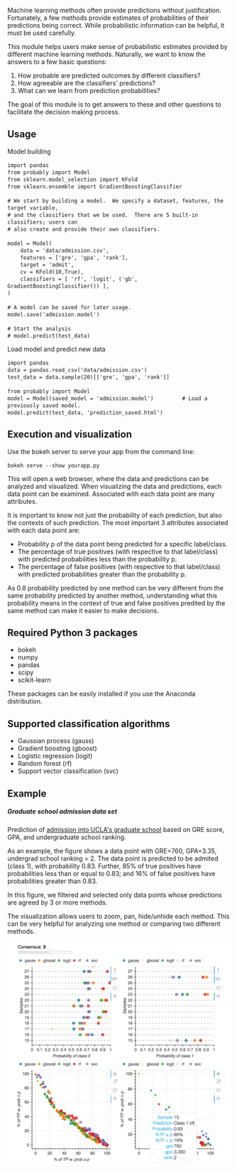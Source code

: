 Machine learning methods often provide predictions without justification.  Fortunately, a few methods provide estimates of probabilities of their predictions being correct.  While probabilistic information can be helpful, it must be used carefully.

This module helps users make sense of probabilistic estimates provided by different machine learning methods.  Naturally, we want to know the answers to a few basic questions:

1. How probable are predicted outcomes by different classifiers?
2. How agreeable are the classifiers' predictions?
3. What can we learn from prediction probabilities?

The goal of this module is to get answers to these and other questions to facilitate the decision making process.

## Usage

Model building
```
import pandas
from probably import Model
from sklearn.model_selection import KFold
from sklearn.ensemble import GradientBoostingClassifier

# We start by building a model.  We specify a dataset, features, the target variable,
# and the classifiers that we be used.  There are 5 built-in classifiers; users can
# also create and provide their own classifiers.

model = Model(
	data = 'data/admission.csv',
	features = ['gre', 'gpa', 'rank'],
	target = 'admit',
	cv = KFold(10,True),
	classifiers = [ 'rf', 'logit', ('gb', GradientBoostingClassifier()) ],
)

# A model can be saved for later usage.
model.save('admission.model')

# Start the analysis
# model.predict(test_data)
```

Load model and predict new data
```
import pandas
data = pandas.read_csv('data/admission.csv')
test_data = data.sample(20)[['gre', 'gpa', 'rank']]

from probably import Model
model = Model(saved_model = 'admission.model')         # Load a previously saved model.
model.predict(test_data, 'prediction_saved.html')
```

## Execution and visualization

Use the bokeh server to serve your app from the command line:
```
bokeh serve --show yourapp.py
```

This will open a web browser, where the data and predictions can be analyzed and visualized.
When visualizing the data and predictions, each data point can be examined.  Associated with each data point are many attributes.

It is important to know not just the probability of each prediction, but also the contexts of such prediction.  The most important 3 attributes associated with each data point are:

- Probability p of the data point being predicted for a specific label/class.
- The percentage of true positives (with respective to that label/class) with predicted probabilities less than the probability p.
- The percentage of false positives (with respective to that label/class) with predicted probabilities greater than the probability p.

As 0.8 probability predicted by one method can be very different from the same probability predicted by another method, understanding what this probability means in the context of true and false positives predited by the same method can make it easier to make decisions.

## Required Python 3 packages

- bokeh
- numpy
- pandas
- scipy
- scikit-learn

These packages can be easily installed if you use the Anaconda distribution.

## Supported classification algorithms

- Gaussian process (gauss)
- Gradient boosting (gboost)
- Logistic regression (logit)
- Random forest (rf)
- Support vector classification (svc)

## Example


##### Graduate school admission data set

Prediction of [admission into UCLA's graduate school](https://stats.idre.ucla.edu/r/dae/logit-regression/) based on GRE score, GPA, and undergraduate school ranking.

As an example, the figure shows a data point with GRE=760, GPA=3.35, undergrad school ranking = 2.  The data point is predicted to be admited (class 1), with probability 0.83.  Further, 85% of true positives have probabilities less than or equal to 0.83; and 16% of false positives have probabilities greater than 0.83.

In this figure, we filtered and selected only data points whose predictions are agreed by 3 or more methods.

The visualization allows users to zoom, pan, hide/unhide each method.  This can be very helpful for analyzing one method or comparing two different methods.


<img src="Figs/probably_admission.png">